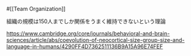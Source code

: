 #[[Team Organization]]

組織の規模は150人までしか関係をうまく維持できないという理論

<https://www.cambridge.org/core/journals/behavioral-and-brain-sciences/article/abs/coevolution-of-neocortical-size-group-size-and-language-in-humans/4290FF4D7362511136B9A15A96E74FEF>